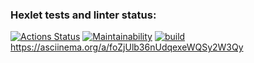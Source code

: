 ### Hexlet tests and linter status:
[![Actions Status](https://github.com/samkleo/java-project-lvl1/workflows/hexlet-check/badge.svg)](https://github.com/samkleo/java-project-lvl1/actions)
[![Maintainability](https://api.codeclimate.com/v1/badges/a99a88d28ad37a79dbf6/maintainability)](https://codeclimate.com/github/codeclimate/codeclimate/maintainability)
[![build](https://github.com/samkleo/java-project-lvl1/actions/workflows/build.yml/badge.svg)](https://github.com/samkleo/java-project-lvl1/actions/workflows/build.yml)
https://asciinema.org/a/foZjUlb36nUdqexeWQSy2W3Qy
